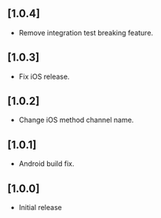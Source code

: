 ## [1.0.4]

* Remove integration test breaking feature.

## [1.0.3]

* Fix iOS release.

## [1.0.2]

* Change iOS method channel name.

## [1.0.1]

* Android build fix.

## [1.0.0]

* Initial release
